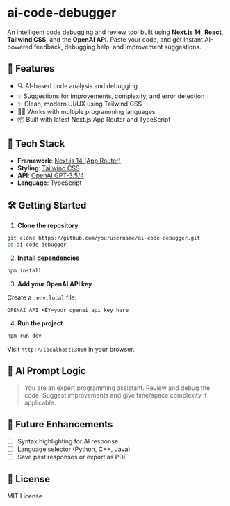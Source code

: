 # ai-code-debugger

An intelligent code debugging and review tool built using **Next.js 14**, **React**, **Tailwind CSS**, and the **OpenAI API**. Paste your code, and get instant AI-powered feedback, debugging help, and improvement suggestions.

## 🚀 Features

- 🔍 AI-based code analysis and debugging  
- 💡 Suggestions for improvements, complexity, and error detection  
- ✨ Clean, modern UI/UX using Tailwind CSS  
- 🧑‍💻 Works with multiple programming languages  
- 📦 Built with latest Next.js App Router and TypeScript  

## 🧰 Tech Stack

- **Framework**: [Next.js 14 (App Router)](https://nextjs.org/)
- **Styling**: [Tailwind CSS](https://tailwindcss.com/)
- **API**: [OpenAI GPT-3.5/4](https://platform.openai.com/)
- **Language**: TypeScript

## 🛠️ Getting Started

1. **Clone the repository**

```bash
git clone https://github.com/yourusername/ai-code-debugger.git
cd ai-code-debugger
````

2. **Install dependencies**

```bash
npm install
```

3. **Add your OpenAI API key**

Create a `.env.local` file:

```
OPENAI_API_KEY=your_openai_api_key_here
```

4. **Run the project**

```bash
npm run dev
```

Visit `http://localhost:3000` in your browser.

## 🤖 AI Prompt Logic 

> You are an expert programming assistant. Review and debug the code. Suggest improvements and give time/space complexity if applicable.

## 📌 Future Enhancements

* [ ] Syntax highlighting for AI response
* [ ] Language selector (Python, C++, Java)
* [ ] Save past responses or export as PDF

## 📜 License

MIT License


